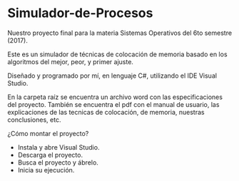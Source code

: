 # Simulador-de-Procesos

Nuestro proyecto final para la materia Sistemas Operativos del 6to semestre (2017).

Este es un simulador de técnicas de colocación de memoria basado en los algoritmos del mejor, peor, y primer ajuste.

Diseñado y programado por mí, en lenguaje C#, utilizando el IDE Visual Studio.

En la carpeta raíz se encuentra un archivo word con las especificaciones del proyecto. También se encuentra el pdf con el manual de usuario, las explicaciones de las tecnicas de colocación, de memoria, nuestras conclusiones, etc.

¿Cómo montar el proyecto?

- Instala y abre Visual Studio.
- Descarga el proyecto.
- Busca el proyecto y ábrelo.
- Inicia su ejecución.

